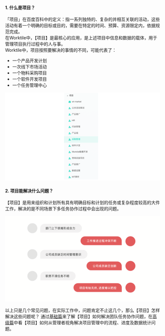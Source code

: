 #### 1. 什么是项目？

「项目」在百度百科中的定义：指一系列独特的、复杂的并相互关联的活动，这些活动有着一个明确的目标或目的，需要在特定的时间、预算、资源限定内，依据规范完成。  
在Worktile中，【项目】是最核心的应用，是上述项目中信息和数据的载体，用于管理项目执行过程中的人与事。  
Worktile中，项目按照要解决的事情的不同，可能代表了：

* 一个产品开发计划
* 一次线下市场活动
* 一个物料采购项目
* 一个软件开发项目
* 一个任务管理中心
  
![](/assets/项目-1.png)

#### 2. 项目能解决什么问题？

【项目】是用来组织和计划所有具有明确目标和计划的任务或复杂程度较高的大件工作，解决的是不同场景下多任务协作过程中会出现的问题。

![](/assets/项目-解决问题.png)

以上只是几个常见问题，在实际工作中，问题肯定不止这几个，那么【项目】怎样解决这些问题呢？
通过[基础篇](/how/project/basic.md)来了解【项目】如何解决团队任务协作问题，在[高级篇](/how/project/senior.md)中看【项目】如何从管理者视角解决项目管理中的流程、进度及数据统计问题。